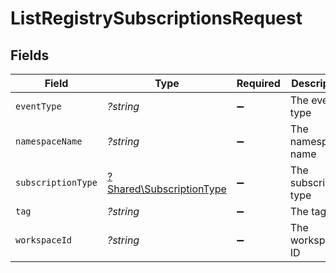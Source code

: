 # ListRegistrySubscriptionsRequest


## Fields

| Field                                                               | Type                                                                | Required                                                            | Description                                                         |
| ------------------------------------------------------------------- | ------------------------------------------------------------------- | ------------------------------------------------------------------- | ------------------------------------------------------------------- |
| `eventType`                                                         | *?string*                                                           | :heavy_minus_sign:                                                  | The event type                                                      |
| `namespaceName`                                                     | *?string*                                                           | :heavy_minus_sign:                                                  | The namespace name                                                  |
| `subscriptionType`                                                  | [?Shared\SubscriptionType](../../Models/Shared/SubscriptionType.md) | :heavy_minus_sign:                                                  | The subscription type                                               |
| `tag`                                                               | *?string*                                                           | :heavy_minus_sign:                                                  | The tag                                                             |
| `workspaceId`                                                       | *?string*                                                           | :heavy_minus_sign:                                                  | The workspace ID                                                    |